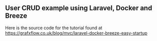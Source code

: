 ## User CRUD example using Laravel, Docker and Breeze

Here is the source code for the tutorial found at https://grafxflow.co.uk/blog/mvc/laravel-docker-breeze-easy-startup
